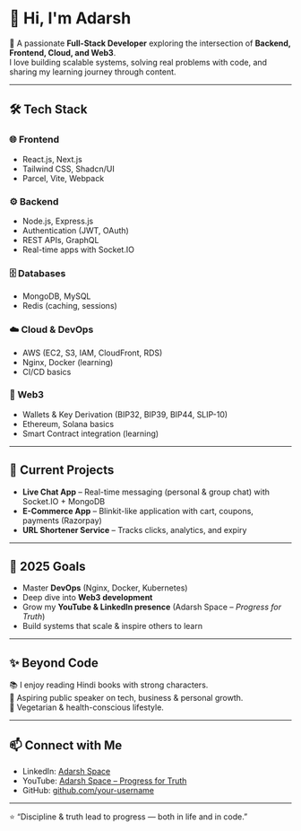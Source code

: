 # 👋 Hi, I'm Adarsh  

🚀 A passionate **Full-Stack Developer** exploring the intersection of **Backend, Frontend, Cloud, and Web3**.  
I love building scalable systems, solving real problems with code, and sharing my learning journey through content.  

---

## 🛠️ Tech Stack  

### 🌐 Frontend  
- React.js, Next.js  
- Tailwind CSS, Shadcn/UI  
- Parcel, Vite, Webpack  

### ⚙️ Backend  
- Node.js, Express.js  
- Authentication (JWT, OAuth)  
- REST APIs, GraphQL  
- Real-time apps with Socket.IO  

### 🗄️ Databases  
- MongoDB, MySQL  
- Redis (caching, sessions)  

### ☁️ Cloud & DevOps  
- AWS (EC2, S3, IAM, CloudFront, RDS)  
- Nginx, Docker (learning)  
- CI/CD basics  

### 🔗 Web3  
- Wallets & Key Derivation (BIP32, BIP39, BIP44, SLIP-10)  
- Ethereum, Solana basics  
- Smart Contract integration (learning)  

---

## 📌 Current Projects  
- **Live Chat App** – Real-time messaging (personal & group chat) with Socket.IO + MongoDB  
- **E-Commerce App** – Blinkit-like application with cart, coupons, payments (Razorpay)  
- **URL Shortener Service** – Tracks clicks, analytics, and expiry  

---

## 🎯 2025 Goals  
- Master **DevOps** (Nginx, Docker, Kubernetes)  
- Deep dive into **Web3 development**  
- Grow my **YouTube & LinkedIn presence** (Adarsh Space – *Progress for Truth*)  
- Build systems that scale & inspire others to learn  

---

## ✨ Beyond Code  
📚 I enjoy reading Hindi books with strong characters.  
🎤 Aspiring public speaker on tech, business & personal growth.  
🥗 Vegetarian & health-conscious lifestyle.  

---

## 📫 Connect with Me  
- LinkedIn: [Adarsh Space](#)  
- YouTube: [Adarsh Space – Progress for Truth](#)  
- GitHub: [github.com/your-username](#)  

---
⭐️ “Discipline & truth lead to progress — both in life and in code.”  
